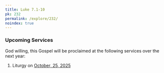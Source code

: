```yaml
---
title: Luke 7.1-10
pk: 232
permalink: /explore/232/
noindex: true
---
```


### Upcoming Services

God willing, this Gospel will be proclaimed at the following services over the next year:


1. Liturgy on [October, 25, 2025](https://orthocal.info/readings/gregorian/2025/10/25/)
